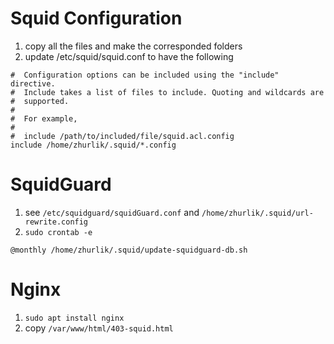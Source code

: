 # Squid Configuration
1. copy all the files and make the corresponded folders
2. update /etc/squid/squid.conf to have the following
```shell script
#  Configuration options can be included using the "include" directive.
#  Include takes a list of files to include. Quoting and wildcards are
#  supported.
#
#  For example,
#
#  include /path/to/included/file/squid.acl.config
include /home/zhurlik/.squid/*.config
```
# SquidGuard
1. see `/etc/squidguard/squidGuard.conf` and `/home/zhurlik/.squid/url-rewrite.config`
2. `sudo crontab -e`     
```shell script
@monthly /home/zhurlik/.squid/update-squidguard-db.sh
```
# Nginx
1. `sudo apt install nginx`
2. copy `/var/www/html/403-squid.html`

